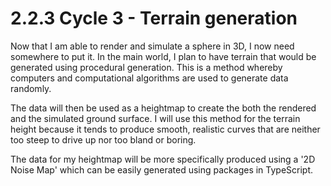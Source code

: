 # 2.2.3 Cycle 3 - Terrain generation

Now that I am able to render and simulate a sphere in 3D, I now need somewhere to put it. In the main world, I plan to have terrain that would be generated using procedural generation. This is a method whereby computers and computational algorithms are used to generate data randomly.

The data will then be used as a heightmap to create the both the rendered and the simulated ground surface. I will use this method for the terrain height because it tends to produce smooth, realistic curves that are neither too steep to drive up nor too bland or boring.

The data for my heightmap will be more specifically produced using a '2D Noise Map' which can be easily generated using packages in TypeScript.
